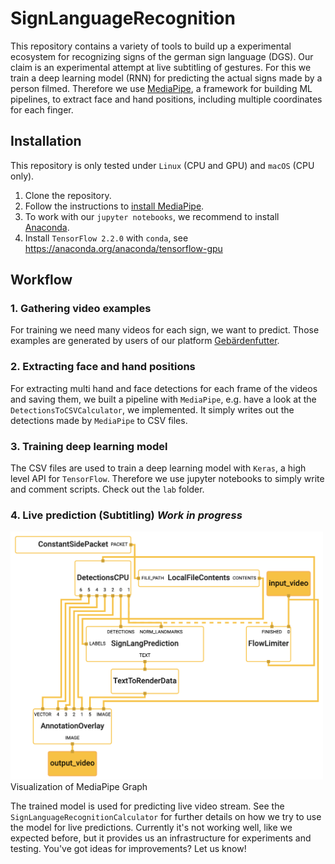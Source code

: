 # SignLanguageRecognition

This repository contains a variety of tools to build up a experimental ecosystem for recognizing signs of the german sign language (DGS).
Our claim is an experimental attempt at live subtitling of gestures.
For this we train a deep learning model (RNN) for predicting the actual signs made by a person filmed.
Therefore we use [MediaPipe](https://github.com/google/mediapipe), a framework for building ML pipelines, to extract face and hand positions, including multiple coordinates for each finger.

## Installation

This repository is only tested under `Linux` (CPU and GPU) and `macOS` (CPU only).

1. Clone the repository.
2. Follow the instructions to [install MediaPipe](https://google.github.io/mediapipe/getting_started/install).
3. To work with our `jupyter notebooks`, we recommend to install [Anaconda](https://www.anaconda.com/).
4. Install `TensorFlow 2.2.0` with `conda`, see <https://anaconda.org/anaconda/tensorflow-gpu>

## Workflow

### 1. Gathering video examples

For training we need many videos for each sign, we want to predict. Those examples are generated by users of our platform [Gebärdenfutter](https://gebaerdenfutter.de).

### 2. Extracting face and hand positions

For extracting multi hand and face detections for each frame of the videos and saving them, we built a pipeline with `MediaPipe`, e.g. have a look at the `DetectionsToCSVCalculator`, we implemented. It simply writes out the detections made by `MediaPipe` to CSV files.

### 3. Training deep learning model

The CSV files are used to train a deep learning model with `Keras`, a high level API for `TensorFlow`.
Therefore we use jupyter notebooks to simply write and comment scripts.
Check out the `lab` folder.

### 4. Live prediction (Subtitling) ***Work in progress***
<img alt="SignLang Predictino Graph" src="docs/sign_lang_graph.png" width="500px">
Visualization of MediaPipe Graph

The trained model is used for predicting live video stream. See the `SignLanguageRecognitionCalculator` for further details on how we try to use the model for live predictions. Currently it's not working well, like we expected before, but it provides us an infrastructure for experiments and testing. You've got ideas for improvements? Let us know!
